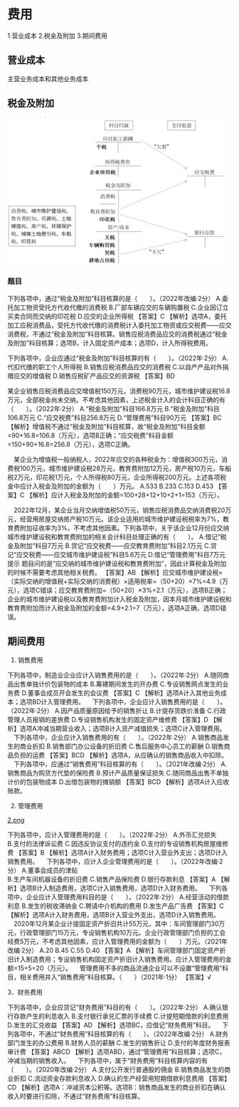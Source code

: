 # 费用


1.营业成本
2.税金及附加
3.期间费用







## 营业成本

主营业务成本和其他业务成本





## 税金及附加
![](./费用/1.png)


### 题目

下列各项中，通过“税金及附加”科目核算的是（　　）。（2022年改编·2分）
A.委托加工物资受托方代收代缴的消费税
B.厂部车辆应交的车辆购置税
C.企业因订立买卖合同而交纳的印花税
D.应交的企业所得税
【答案】C
【解析】选项A，委托加工应税消费品，受托方代收代缴的消费税计入委托加工物资或应交税费——应交消费税，不通过“税金及附加”科目核算。销售应税消费品应交的消费税通过“税金及附加”科目核算；选项B，计入固定资产成本；选项D，计入所得税费用。



下列各项中，企业应通过“税金及附加”科目核算的有（　　）。（2022年·2分）
A.代扣代缴的职工个人所得税
B.销售应税消费品应交的消费税
C.以自产产品对外捐赠应交的增值税
D.销售应税矿产品应交的资源税
【答案】BD



某企业销售应税消费品应交增值税150万元，消费税90万元，城市维护建设税16.8万元，全部税金尚未交纳。不考虑其他因素，上述税金计入的会计科目正确的有（　　）。（2022年·2分）
A.“税金及附加”科目166.8万元
B.“税金及附加”科目106.8万元
C.“应交税费”科目256.8万元
D.“管理费用”科目90万元
【答案】BC
【解析】增值税不通过“税金及附加”科目核算，故“税金及附加”科目金额=90+16.8=106.8（万元），选项B正确；“应交税费”科目金额=150+90+16.8=256.8（万元），选项C正确。



 　某企业为增值税一般纳税人，2022年应交的各种税金为：增值税300万元，消费税100万元，城市维护建设税28万元，教育费附加12万元，房产税10万元，车船税2万元，印花税1万元，个人所得税80万元，企业所得税200万元。上述各项税金中应计入税金及附加的金额为（　　）万元。
A.533
B.233
C.153
D.453
【答案】C
【解析】应计入税金及附加的金额=100+28+12+10+2+1=153（万元）。



　2022年12月，某企业当月交纳增值税50万元，销售应税消费品交纳消费税20万元，经营用房屋交纳房产税10万元。该企业适用的城市维护建设税税率为7%，教育费附加征收率为3%，不考虑其他因素。下列各项中，关于该企业12月份应交纳城市维护建设税和教育费附加的相关会计科目处理正确的有（　　）。
A.借记“税金及附加”科目7万元
B.贷记“应交税费——应交教育费附加”科目2.1万元
C.贷记“应交税费——应交城市维护建设税”科目5.6万元
D.借记“管理费用”科目7万元
  提示
题目问的是“应交纳的城市维护建设税和教育费附加”，因此计算税金及附加的时候不需要考虑其他相关税费。
【答案】AB
【解析】应交城市维护建设税=（实际交纳的增值税+实际交纳的消费税）×适用税率=（50+20）×7%=4.9（万元），选项C错误；应交教育费附加=（50+20）×3%=2.1（万元），选项B正确；企业的城市维护建设税以及教育费附加计入税金及附加，因本月城市维护建设税和教育费附加而计入税金及附加的金额=4.9+2.1=7（万元），选项A正确，选项D错误。




## 期间费用


1. 销售费用

下列各项中，制造业企业应计入销售费用的是（　　）。（2022年·2分）
A.随同商品出售单独计价包装物的成本
B.筹建期间发生的开办费
C.专设销售网点发生的业务费
D.董事会成员开会发生的会议费
【答案】C
【解析】选项A计入其他业务成本；选项BD计入管理费用。
 　下列各项中，企业应计入销售费用的是（　　）。（2022年·2分）
A.因产品质量原因给予的销售折让
B.计提存货跌价准备
C.行政管理人员报销的差旅费
D.专设销售机构发生的固定资产维修费
【答案】D
【解析】选项A冲减当期营业收入；选项B计入资产减值损失；选项C计入管理费用。
 　下列各项中，企业应计入销售费用的有（　　）。（2022年·2分）
A.销售商品发生的商业折扣
B.销售部门办公设备的折旧费
C.售后服务中心员工的薪酬
D.销售商品负担的运费
【答案】BCD
【解析】选项A，从应确认的销售商品收入中扣除。
 　下列各项中，应通过“销售费用”科目核算的有（　　）。（2021年改编·2分）
A.销售商品为购货方代垫的保险费
B.预计产品质量保证损失
C.随同商品出售不单独计价的包装物成本
D.出借包装物的摊销额
【答案】BCD
【解析】选项A计入应收账款。





2. 管理费用


[2.png](2.png)


下列各项中，应计入管理费用的是（　　）。（2022年·2分）
A.外币汇兑损失	
B.支付的法律诉讼费
C.因违反协议支付的违约金
D.支付的专设销售机构房屋维修费
【答案】B
【解析】选项A计入财务费用；选项C计入营业外支出；选项D计入销售费用。
 　下列各项中，应计入企业管理费用的是（　　）。（2022年改编·2分）
A.董事会成员的津贴	
B.生产车间机器设备的折旧费
C.销售产品保险费
D.银行存款利息
【答案】A
【解析】选项B计入制造费用，选项C计入销售费用，选项D计入财务费用。
 　下列各项中，企业应计入管理费用科目的是（　　）。（2022年·2分）
A.经营活动的借款利息
B.发生的税收滞纳金
C.聘请中介机构的费用
D.发生产品广告费
【答案】C
【解析】选项A计入财务费用，选项B计入营业外支出，选项D计入销售费用。
 　2020年12月某企业计提固定资产折旧共计55万元，其中：车间管理部门30万元，行政管理部门15万元，专设销售机构10万元。企业行政管理部门负担的工会经费5万元，不考虑其他因素，应计入管理费用的金额为（　　）万元。（2021年改编·2分）
A.20
B.45
C.55
D.40
【答案】A
【解析】车间管理部门固定资产折旧计入制造费用；专设销售机构固定资产折旧计入销售费用。应计入管理费用的金额=15+5=20（万元）。
 　管理费用不多的商品流通企业可以不设置“管理费用”科目，相关费用并入“销售费用”科目核算。（　　）（2021年·1分）
【答案】√


3．财务费用


下列各项中，企业应贷记“财务费用”科目的有（　　）。（2022年·2分）
A.确认银行存款产生的利息收入
B.支付银行承兑汇票的手续费
C.计提短期借款的利息费用
D.发生的汇兑收益
【答案】AD
【解析】选项BC，应借记“财务费用”科目。
 　下列各项中，不通过“财务费用”科目核算的有（　　）。（2022年改编·2分）
A.财务部门发生的办公费用
B.财务人员的薪酬
C.发生的销售折让
D.支付的年度财务报表审计费
【答案】ABCD
【解析】选项ABD，通过“管理费用”科目核算；选项C，冲减当期的销售收入。
 　下列各项中，属于“财务费用”科目核算内容的有（　　）。（2020年改编·2分）
A.支付公开发行普通股的佣金
B.销售商品发生的商业折扣
C.流动资金存款利息收入
D.确认的生产经营用短期借款利息费用
【答案】CD
【解析】选项A：冲减资本公积等。选项B：销售商品发生的商业折扣在确认收入时要进行扣除，不通过“财务费用”科目核算。



























































